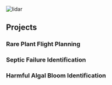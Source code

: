 ![lidar](https://wjreckli.github.io/ncsu/images/lidar.jpg)
## Projects

### Rare Plant Flight Planning

### Septic Failure Identification

###  Harmful Algal Bloom Identification
